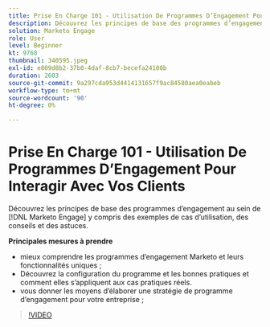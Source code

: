 ```yaml
---
title: Prise En Charge 101 - Utilisation De Programmes D’Engagement Pour Interagir Avec Vos Clients
description: Découvrez les principes de base des programmes d’engagement au sein de [!DNL Marketo Engage] y compris des exemples de cas d’utilisation, des conseils et des astuces.
solution: Marketo Engage
role: User
level: Beginner
kt: 9768
thumbnail: 340595.jpeg
exl-id: e809d8b2-37b0-4daf-8cb7-becefa24100b
duration: 2603
source-git-commit: 9a297cda953d4414131657f9ac84580aea0eabeb
workflow-type: tm+mt
source-wordcount: '90'
ht-degree: 0%

---
```


# Prise En Charge 101 - Utilisation De Programmes D’Engagement Pour Interagir Avec Vos Clients

Découvrez les principes de base des programmes d’engagement au sein de [!DNL Marketo Engage] y compris des exemples de cas d’utilisation, des conseils et des astuces.

**Principales mesures à prendre**

* mieux comprendre les programmes d’engagement Marketo et leurs fonctionnalités uniques ;
* Découvrez la configuration du programme et les bonnes pratiques et comment elles s’appliquent aux cas pratiques réels.
* vous donner les moyens d’élaborer une stratégie de programme d’engagement pour votre entreprise ;

>[!VIDEO](https://video.tv.adobe.com/v/340595/?quality=12&learn=on)
